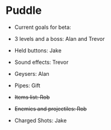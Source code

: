 Puddle
======

* Current goals for beta:

* 3 levels and a boss: Alan and Trevor
* Held buttons: Jake
* Sound effects: Trevor
* Geysers: Alan
* Pipes: Gift
* ~~Items list: Rob~~
* ~~Enemies and projectiles: Rob~~
* Charged Shots: Jake
